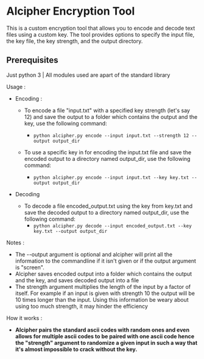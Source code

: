 # Alcipher Encryption Tool

This is a custom encryption tool that allows you to encode and decode text files using a custom key. The tool provides options to specify the input file, the key file, the key strength, and the output directory.

## Prerequisites

Just python 3 | All modules used are apart of the standard library


Usage : 
  - Encoding : 
    - To encode a file "input.txt" with a specified key strength (let's say 12) and save the output to a folder which contains the output and the key, use the following command:
      - ```python alcipher.py encode --input input.txt --strength 12 --output output_dir```
        
    
    - To use a specific key in for encoding the input.txt file and save the encoded output to a directory named output_dir, use the following command:
        - ```python alcipher.py encode --input input.txt --key key.txt --output output_dir```

        
  - Decoding
    - To decode a file encoded_output.txt using the key from key.txt and save the decoded output to a directory named output_dir, use the following command:
      - ```python alcipher.py decode --input encoded_output.txt --key key.txt --output output_dir```

Notes : 
  - The --output argument is optional and alcipher will print all the information to the commandline if it isn't given or if the output argument is "screen".
  - Alcipher saves encoded output into a folder which contains the output and the key, and saves decoded output into a file
  - The strength argument multiplies the length of the input by a factor of itself. For example if an input is given with strength 10 the output will be 10 times longer than the input. Using this information be weary about using too much strength, it may hinder the efficiency

How it works : 
  - **Alcipher pairs the standard ascii codes with random ones and even allows for multiple ascii codes to be paired with one ascii code hence the "strength" argument to randomize a given input in such a way that it's almost impossible to crack without the key.**
